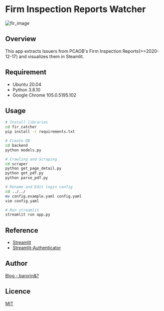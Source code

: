 # Firm Inspection Reports Watcher

![fir_image](https://user-images.githubusercontent.com/38820722/191781580-df7775af-d25a-478d-b378-8f3d724196fc.png)

## Overview

This app extracts Issuers from PCAOB's Firm Inspection Reports(>=2020-12-17) and visualizes them in Steamlit.

## Requirement

- Ubuntu 20.04
- Python 3.8.10
- Google Chrome 105.0.5195.102

## Usage

```bash
# Install libraries
cd fir_catcher
pip install -r requirements.txt

# Create DB
cd backend
python models.py

# Crawling and Scraping
cd scraper
python get_page_detail.py
python get_pdf.py
python parse_pdf.py

# Rename and Edit login config
cd ../../
mv config.example.yaml config.yaml
vim config.yaml

# Run streamlit
streamlit run app.py
```

## Reference

- [Streamlit](https://streamlit.io/)
- [Streamlit-Authenticator](https://github.com/mkhorasani/Streamlit-Authenticator)

## Author

[Blog - barorin&?](https://barorin-to.vercel.app)

## Licence

[MIT](https://github.com/barorin/fir_watcher/blob/master/LICENSE)
